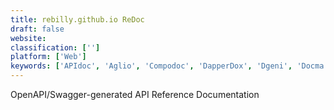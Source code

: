```yaml
---
title: rebilly.github.io ReDoc
draft: false 
website: 
classification: ['']
platform: ['Web']
keywords: ['APIdoc', 'Aglio', 'Compodoc', 'DapperDox', 'Dgeni', 'Docma', 'ReadTheDocs', 'Slate', 'dAPI', 'swagger.io']
---
```

OpenAPI/Swagger-generated API Reference Documentation